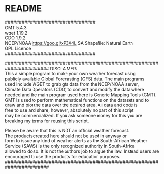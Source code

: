 # README

#################################            
           GMT 5.4.3             
          wget 1.19.2            
           CDO 1.9.2             
 NCEP/NOAA https://goo.gl/xP3X4L 
   SA Shapefile: Natural Earth   
          GPL Licence            
#################################

######################################################################## 
 DISCLAIMER:                                                          
 This a simple program to make your own weather forecast using        
 publicly available Global Forecasting (GFS) data. The main programs  
 used include WGET to grab gfs data from the NCEP/NOAA server,         
 Climate Data Operators (CDO) to convert and modify the data where     
 needed and the main program used here is Generic Mapping Tools (GMT). 
 GMT is used to perform mathematical functions on the datasets and to  
 draw and plot the data over the desired area. All data and code is    
 free to use and share, however, absolutely no part of this script     
 may be commercialized. If you ask someone money for this you are     
 breaking my terms for reusing this script.                           
                                                                      
 Please be aware that this is NOT an official weather forecast.        
 The products created here should not be used in anyway or            
 form to issue any kind of weather alerts as the South-African Weather
 Service (SAWS) is the only recognized authority in South-Africa      
 allowed to do so. It is not the authors job to argue the law. Instead
 users are encouraged to use the products for education purposes.     
########################################################################
